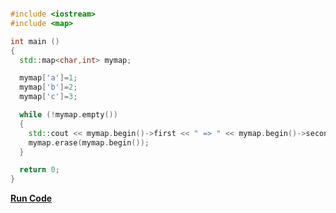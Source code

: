 ```cpp

#include <iostream>
#include <map>

int main ()
{
  std::map<char,int> mymap;

  mymap['a']=1;
  mymap['b']=2;
  mymap['c']=3;

  while (!mymap.empty())
  {
    std::cout << mymap.begin()->first << " => " << mymap.begin()->second << '\n';
    mymap.erase(mymap.begin());
  }

  return 0;
}
```
**[Run Code](https://rextester.com/ESNCC45437)**

